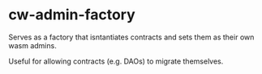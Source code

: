 # cw-admin-factory

Serves as a factory that isntantiates contracts and sets them as their own wasm admins.

Useful for allowing contracts (e.g. DAOs) to migrate themselves.
